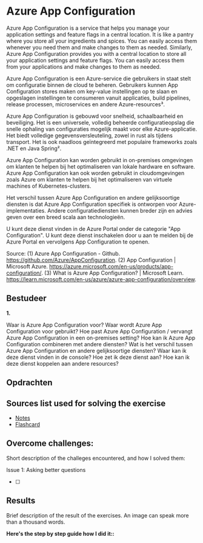 # Azure App Configuration

Azure App Configuration is a service that helps you manage your application settings and feature flags in a central location. It is like a pantry where you store all your ingredients and spices. You can easily access them whenever you need them and make changes to them as needed. Similarly, Azure App Configuration provides you with a central location to store all your application settings and feature flags. You can easily access them from your applications and make changes to them as needed.

Azure App Configuration is een Azure-service die gebruikers in staat stelt om configuratie binnen de cloud te beheren. Gebruikers kunnen App Configuration stores maken om key-value instellingen op te slaan en opgeslagen instellingen te consumeren vanuit applicaties, build pipelines, release processen, microservices en andere Azure-resources³.

Azure App Configuration is gebouwd voor snelheid, schaalbaarheid en beveiliging. Het is een universele, volledig beheerde configuratieopslag die snelle ophaling van configuraties mogelijk maakt voor elke Azure-applicatie. Het biedt volledige gegevensversleuteling, zowel in rust als tijdens transport. Het is ook naadloos geïntegreerd met populaire frameworks zoals .NET en Java Spring².

Azure App Configuration kan worden gebruikt in on-premises omgevingen om klanten te helpen bij het optimaliseren van lokale hardware en software. Azure App Configuration kan ook worden gebruikt in cloudomgevingen zoals Azure om klanten te helpen bij het optimaliseren van virtuele machines of Kubernetes-clusters.

Het verschil tussen Azure App Configuration en andere gelijksoortige diensten is dat Azure App Configuration specifiek is ontworpen voor Azure-implementaties. Andere configuratiediensten kunnen breder zijn en advies geven over een breed scala aan technologieën.

U kunt deze dienst vinden in de Azure Portal onder de categorie "App Configuration". U kunt deze dienst inschakelen door u aan te melden bij de Azure Portal en vervolgens App Configuration te openen.

Source:
(1) Azure App Configuration - Github. https://github.com/Azure/AppConfiguration.
(2) App Configuration | Microsoft Azure. https://azure.microsoft.com/en-us/products/app-configuration/.
(3) What is Azure App Configuration? | Microsoft Learn. https://learn.microsoft.com/en-us/azure/azure-app-configuration/overview.

## Bestudeer

**1.**

<!-- I want to learn about Azure App Configuration. Identify and share the most important 20% of learnings from this topic that will help me understand 80% of it. -->

Waar is Azure App Configuration voor?
Waar wordt Azure App Configuration voor gebruikt?
Hoe past Azure App Configuration / vervangt Azure App Configuration in een on-premises setting?
Hoe kan ik Azure App Configuration combineren met andere diensten?
Wat is het verschil tussen Azure App Configuration en andere gelijksoortige diensten?
Waar kan ik deze dienst vinden in de console?
Hoe zet ik deze dienst aan?
Hoe kan ik deze dienst koppelen aan andere resources?

## Opdrachten

## Sources list used for solving the exercise

- [Notes]()
- [Flashcard]()

## Overcome challenges:

Short description of the challeges encountered, and how I solved them:

Issue 1: Asking better questions

- [ ]

## Results

Brief description of the result of the exercises. An image can speak more than a thousand words.

**Here's the step by step guide how I did it::**
